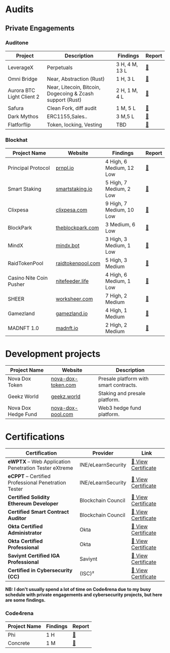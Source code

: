 
# Audits
## Private Engagements

### Auditone

|Project|Description|Findings|Report|
|-------|-----------|--------|------|
|LeverageX|Perpetuals|3 H, 4 M, 13 L|[📄](https://www.auditone.io/audit-report/leveragex-audit)|
|Omni Bridge|Near, Abstraction (Rust)|1 H, 3 L|[📄](https://app.auditone.io/u/enami)|
|Aurora BTC Light Client  2  |Near, Litecoin, Bitcoin, Dogecoing & Zcash support (Rust) |2 H, 1 M, 4 L|[📄](https://app.auditone.io/u/enami)|
|Safura |Clean Fork, diff audit |1 M, 5 L|[📄](https://app.auditone.io/u/enami)|
|Dark Mythos |ERC1155,Sales.. |3 M,5 L|[📄](https://app.auditone.io/u/enami)|
|Flatforflip  |Token, locking, Vesting |TBD|[📄](https://app.auditone.io/u/enami)|


### Blockhat 

| Project Name            | Website                                | Findings                | Report                                                                                   |
|-------------------------|----------------------------------------|-------------------------|------------------------------------------------------------------------------------------|
| Principal Protocol           | [prnpl.io](https://prnpl.io/) | 4 High, 6 Medium, 12 Low | [📄](https://blockhat.io/report-pdfs/01JQA1VPR05Q7WVZKEJ0BDNVW3.pdf) |
| Smart Staking           | [smartstaking.io](https://smartstaking.io/) | 5 High, 7 Medium, 2 Low | [📄](https://blockhat.io/report-pdfs/01JH958TB16JYASTSQQV0Z0WBX.pdf) |
| Clixpesa                | [clixpesa.com](https://clixpesa.com/)  | 9 High, 7 Medium, 10 Low | [📄](https://blockhat.io/report-pdfs/01JF3Q4XTA29TNHECH5XA11R7H.pdf) |
| BlockPark               | [theblockpark.com](https://blockpark.gitbook.io/proptoken) | 3 Medium, 6 Low          | [📄](https://blockhat.io/report-pdfs/01JF3QCYFHKYMC6FDW31SGRWDY.pdf) |
| MindX                  | [mindx.bot](https://mindx.bot/)         | 3 High, 3 Medium, 1 Low | [📄](https://blockhat.io/report-pdfs/01JH94WQCTNTF6XEAAB3WCAFMN.pdf) |
| RaidTokenPool           | [raidtokenpool.com](-) | 5 High, 3 Medium        | [📄](https://blockhat.io/report-pdfs/01JH96YA1BTCDAEXVF7CK1322S.pdf) |
| Casino Nite Coin Pusher | [nitefeeder.life](https://nitefeeder.life/) | 4 High, 6 Medium, 1 Low  | [📄](https://blockhat.io/report-pdfs/01JH96SN5TE6MYDM7HB0VR5Y24.pdf) |
| SHEER                  | [worksheer.com](https://worksheer.com/) | 7 High, 2 Medium | [📄](https://blockhat.io/report-pdfs/01JH95E7W13F7Y2Z92FZXKCNNJ.pdf) |
| Gamezland           | [gamezland.io](http://www.gamezland.io/) | 4 High, 1 Medium     | [📄](https://blockhat.io/report-pdfs/01JH95N5GAA5BG3C47TD5342AN.pdf) |
| MADNFT 1.0        | [madnft.io](https://madnft.io) | 2 High, 2 Medium     | [📄](https://blockhat.io/report-pdfs/01JF3Q9QG7WRDVX97670Q1M3YC.pdf) |




# Development projects
| Project Name           | Website                                     | Description                                      |
|------------------------|---------------------------------------------|------------------------------------------------|
| Nova Dox Token         | [nova-dox-token.com](https://www.nova-dox-token.com) | Presale platform with smart contracts.         |
| Geekz World            | [geekz.world](https://geekz.world)          | Staking and presale platform.                  |
| Nova Dox Hedge Fund    | [nova-dox-pool.com](https://nova-dox-pool.com) | Web3 hedge fund platform.                      |

#  Certifications

| Certification | Provider | Link |
|---------------|----------|------|
| **eWPTX** – Web Application Penetration Tester eXtreme | INE/eLearnSecurity | [🔗 View Certificate](https://certs.ine.com/332a91d6-e73f-419d-b8bd-70054bf1a435#acc.Ah6CNU9O) |
| **eCPPT** – Certified Professional Penetration Tester | INE/eLearnSecurity | [🔗 View Certificate](https://certs.ine.com/0fe12ee7-10b4-4f4f-904f-26a763d3f737#acc.K60rsAIX) |
| **Certified Solidity Ethereum Developer** | Blockchain Council | [🔗 View Certificate](https://www.credential.net/abbb0505-0639-462b-b3d4-a653cb7910d6#acc.VdK8IDkh) |
| **Certified Smart Contract Auditor** | Blockchain Council | [🔗 View Certificate](https://www.credential.net/fecb92b1-0a38-4521-b2eb-4c75fafce1ba#acc.hHFgrZo4) |
| **Okta Certified Administrator** | Okta |  [🔗 View Certificate](https://www.credly.com/badges/87b1ee76-bba9-4fdd-bebf-bb3c94ed901e/public_url) |
| **Okta Certified Professional** | Okta |  [🔗 View Certificate](https://www.credly.com/badges/37ce1b50-8c71-4410-82cd-4446cbaf8ab4/public_url)  |
| **Saviynt Certified IGA Professional** | Saviynt |  [🔗 View Certificate](https://certification.saviynt.com/77b75590-a396-4f24-a08f-967465e554b5#acc.PoG2Cxlh) |
| **Certified in Cybersecurity (CC)** | (ISC)² | [🔗 View Certificate](https://www.credly.com/badges/718ef028-a837-44ab-880c-ce31f60ec37f/linked_in_profile) |


**NB: I don't usually spend a lot of time on Code4rena due to my busy schedule with private engagements and cybersecurity projects, but here are some findings.**
### Code4rena

| Project Name            | Findings                | Report                                                                                   |
|-------------------------|-------------------------|------------------------------------------------------------------------------------------|
| Phi           | 1 H |[📄](https://code4rena.com/@enami_el  ) |
| Concrete      | 1 M |[📄](https://code4rena.com/@enami_el  ) |



